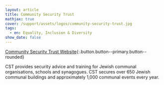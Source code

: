 ```yaml
---
layout: article
title: Community Security Trust
mathjax: true
cover: /support/assets/logos/community-security-trust.jpg
tags:
  - en: Equality, Inclusion & Diversity
show_date: false
---
```


[Community Security Trust Website](https://cst.org.uk/){:.button.button--primary.button--rounded}

CST provides security advice and training for Jewish communal organisations, schools and synagogues. CST secures over 650 Jewish communal buildings and approximately 1,000 communal events every year.
